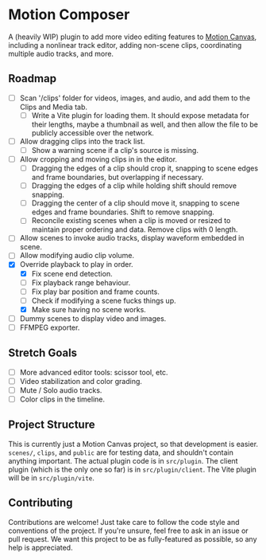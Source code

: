 # Motion Composer

A (heavily WIP) plugin to add more video editing features to [Motion Canvas](https://motioncanvas.io/), including a nonlinear track editor, adding non-scene clips, coordinating multiple audio tracks, and more.

## Roadmap

- [ ] Scan '/clips' folder for videos, images, and audio, and add them to the Clips and Media tab.
  - [ ] Write a Vite plugin for loading them. It should expose metadata for their lengths, maybe a thumbnail as well, and then allow the file to be publicly accessible over the network.
- [ ] Allow dragging clips into the track list.
  - [ ] Show a warning scene if a clip's source is missing.
- [ ] Allow cropping and moving clips in in the editor.
  - [ ] Dragging the edges of a clip should crop it, snapping to scene edges and frame boundaries, but overlapping if necessary.
  - [ ] Dragging the edges of a clip while holding shift should remove snapping.
  - [ ] Dragging the center of a clip should move it, snapping to scene edges and frame boundaries. Shift to remove snapping.
  - [ ] Reconcile existing scenes when a clip is moved or resized to maintain proper ordering and data. Remove clips with 0 length.

- [ ] Allow scenes to invoke audio tracks, display waveform embedded in scene.
- [ ] Allow modifying audio clip volume.
- [x] Override playback to play in order.
  - [x] Fix scene end detection.
  - [ ] Fix playback range behaviour.
  - [ ] Fix play bar position and frame counts.
  - [ ] Check if modifying a scene fucks things up.
  - [x] Make sure having no scene works.
- [ ] Dummy scenes to display video and images.
- [ ] FFMPEG exporter.

## Stretch Goals

- [ ] More advanced editor tools: scissor tool, etc.
- [ ] Video stabilization and color grading.
- [ ] Mute / Solo audio tracks.
- [ ] Color clips in the timeline.

## Project Structure

This is currently just a Motion Canvas project, so that development is easier. `scenes/`, `clips`, and `public` are for testing data, and shouldn't contain anything important. The actual plugin code is in `src/plugin`. The client plugin (which is the only one so far) is in `src/plugin/client`. The Vite plugin will be in `src/plugin/vite`.

## Contributing

Contributions are welcome! Just take care to follow the code style and conventions of the project. If you're unsure, feel free to ask in an issue or pull request. We want this project to be as fully-featured as possible, so any help is appreciated.
